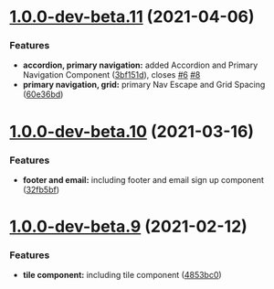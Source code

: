 # [1.0.0-dev-beta.11](http://bitbucket.org/uclaucomm/ucla-bruin-components/compare/v1.0.0-dev-beta.10...v1.0.0-dev-beta.11) (2021-04-06)


### Features

* **accordion, primary navigation:** added Accordion and Primary Navigation Component ([3bf151d](http://bitbucket.org/uclaucomm/ucla-bruin-components/commits/3bf151dcaacf7b4fab1682e97b26bf7590e2823d)), closes [#6](http://bitbucket.org/uclaucomm/ucla-bruin-components/issue/6) [#8](http://bitbucket.org/uclaucomm/ucla-bruin-components/issue/8)
* **primary navigation, grid:** primary Nav Escape and Grid Spacing ([60e36bd](http://bitbucket.org/uclaucomm/ucla-bruin-components/commits/60e36bd680ff6def1b14118b9d09632176527a3b))

# [1.0.0-dev-beta.10](http://bitbucket.org/uclaucomm/ucla-bruin-components/compare/v1.0.0-dev-beta.9...v1.0.0-dev-beta.10) (2021-03-16)


### Features

* **footer and email:** including footer and email sign up component ([32fb5bf](http://bitbucket.org/uclaucomm/ucla-bruin-components/commits/32fb5bfc1b41184934bea37f7c3347ac0c7d67d2))

# [1.0.0-dev-beta.9](http://bitbucket.org/uclaucomm/ucla-bruin-components/compare/v1.0.0-dev-beta.8...v1.0.0-dev-beta.9) (2021-02-12)


### Features

* **tile component:** including tile component ([4853bc0](http://bitbucket.org/uclaucomm/ucla-bruin-components/commits/4853bc0d8a26f31f3305b567bae22393a75504a2))
